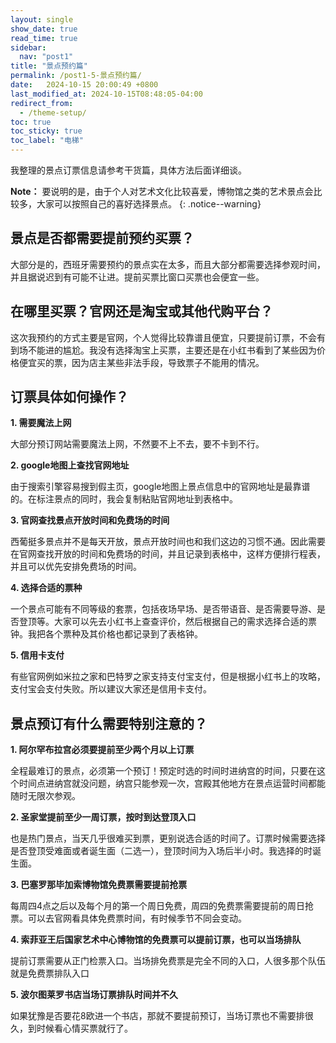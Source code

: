 ```yaml
---
layout: single
show_date: true
read_time: true
sidebar:
  nav: "post1"
title: "景点预约篇"
permalink: /post1-5-景点预约篇/
date:   2024-10-15 20:00:49 +0800
last_modified_at: 2024-10-15T08:48:05-04:00
redirect_from:
  - /theme-setup/
toc: true
toc_sticky: true
toc_label: "电梯"
---
```


<span class="text-Red">我整理的景点订票信息请参考干货篇</span>，具体方法后面详细谈。

**Note：** 要说明的是，由于个人对艺术文化比较喜爱，博物馆之类的艺术景点会比较多，大家可以按照自己的喜好选择景点。
{: .notice--warning}

## 景点是否都需要提前预约买票？

<span class="text-Coral">大部分是的</span>，西班牙需要预约的景点实在太多，而且大部分都需要选择参观时间，并且据说迟到有可能不让进。提前买票比窗口买票也会便宜一些。

## 在哪里买票？官网还是淘宝或其他代购平台？

这次我预约的方式主要是<span class="text-Coral">官网</span>，个人觉得比较<span class="text-Coral">靠谱且便宜</span>，只要提前订票，不会有到场不能进的尴尬。我没有选择淘宝上买票，主要还是在小红书看到了某些因为价格便宜买的票，因为店主某些非法手段，导致票子不能用的情况。

## 订票具体如何操作？

**1. 需要魔法上网**

大部分预订网站需要魔法上网，不然要不上不去，要不卡到不行。

**2. google地图上查找官网地址**

由于搜索引擎容易搜到假主页，google地图上景点信息中的官网地址是最靠谱的。在标注景点的同时，我会复制粘贴官网地址到表格中。

**3. 官网查找景点开放时间和免费场的时间**

西葡挺多景点并不是每天开放，景点开放时间也和我们这边的习惯不通。因此需要在官网查找开放的时间和免费场的时间，并且记录到表格中，这样方便排行程表，并且可以优先安排免费场的时间。

**4. 选择合适的票种**

一个景点可能有不同等级的套票，包括夜场早场、是否带语音、是否需要导游、是否登顶等。大家可以先去小红书上查查评价，然后根据自己的需求选择合适的票钟。我把各个票种及其价格也都记录到了表格钟。

**5. 信用卡支付**

有些官网例如米拉之家和巴特罗之家支持支付宝支付，但是根据小红书上的攻略，支付宝会支付失败。所以<span class="text-Coral">建议大家还是信用卡支付</span>。

## 景点预订有什么需要特别注意的？

**1. 阿尔罕布拉宫必须要提前至少两个月以上订票**

全程最难订的景点，<span class="text-Coral">必须第一个预订</span>！预定时选的时间时进纳宫的时间，只要在这个时间点进纳宫就没问题，纳宫只能参观一次，宫殿其他地方在景点运营时间都能随时无限次参观。

**2. 圣家堂提前至少一周订票，按时到达登顶入口**

也是热门景点，当天几乎很难买到票，更别说选合适的时间了。订票时候需要选择是否登顶受难面或者诞生面（二选一），登顶时间为入场后半小时。我选择的时诞生面。

**3. 巴塞罗那毕加索博物馆免费票需要提前抢票**

每周四4点之后以及每个月的第一个周日免费，周四的免费票需要提前的周日抢票。可以去官网看具体免费票时间，有时候季节不同会变动。

**4. 索菲亚王后国家艺术中心博物馆的免费票可以提前订票，也可以当场排队**

提前订票需要从正门检票入口。当场排免费票是完全不同的入口，人很多那个队伍就是免费票排队入口

**5. 波尔图莱罗书店当场订票排队时间并不久**

如果犹豫是否要花8欧进一个书店，那就不要提前预订，当场订票也不需要排很久，到时候看心情买票就行了。